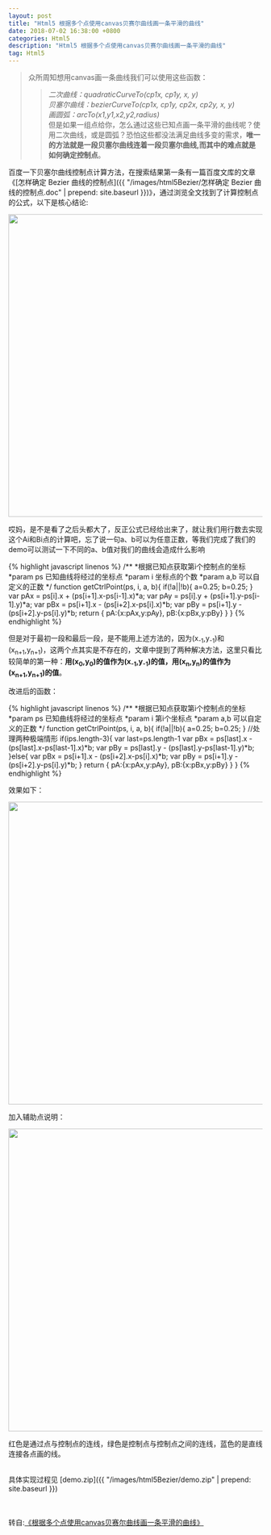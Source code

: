 ```yaml
---
layout: post
title: "Html5 根据多个点使用canvas贝赛尔曲线画一条平滑的曲线"
date: 2018-07-02 16:38:00 +0800
categories: Html5
description: "Html5 根据多个点使用canvas贝赛尔曲线画一条平滑的曲线"
tag: Html5
---
```


> 众所周知想用canvas画一条曲线我们可以使用这些函数：
> > *二次曲线：quadraticCurveTo(cp1x, cp1y, x, y)*  
> > *贝塞尔曲线：bezierCurveTo(cp1x, cp1y, cp2x, cp2y, x, y)*  
> > *画圆弧：arcTo(x1,y1,x2,y2,radius)*  
> 但是如果一组点给你，怎么通过这些已知点画一条平滑的曲线呢？使用二次曲线，或是圆弧？恐怕这些都没法满足曲线多变的需求，**唯一的方法就是一段贝塞尔曲线连着一段贝塞尔曲线,而其中的难点就是如何确定控制点**。

百度一下贝塞尔曲线控制点计算方法，在搜索结果第一条有一篇百度文库的文章《[怎样确定 Bezier 曲线的控制点]({{ "/images/html5Bezier/怎样确定 Bezier 曲线的控制点.doc" | prepend: site.baseurl }})》，通过浏览全文找到了计算控制点的公式，以下是核心结论:

<div align="center"><img src="{{ "/images/html5Bezier/1.png" | prepend: site.baseurl }}" width="600" /></div>

哎妈，是不是看了之后头都大了，反正公式已经给出来了，就让我们用行数去实现这个Ai和Bi点的计算吧，忘了说一句a、b可以为任意正数，等我们完成了我们的demo可以测试一下不同的a、b值对我们的曲线会造成什么影响

{% highlight javascript linenos %}
    /**
	 *根据已知点获取第i个控制点的坐标
	 *param ps	已知曲线将经过的坐标点
	 *param i	坐标点的个数
	 *param a,b	可以自定义的正数
	 */
	function getCtrlPoint(ps, i, a, b){
	    if(!a||!b){
		a=0.25;
		b=0.25;
	    }
	    var pAx = ps[i].x + (ps[i+1].x-ps[i-1].x)*a;
	    var pAy = ps[i].y + (ps[i+1].y-ps[i-1].y)*a;
	    var pBx = ps[i+1].x - (ps[i+2].x-ps[i].x)*b;
	    var pBy = ps[i+1].y - (ps[i+2].y-ps[i].y)*b;
	    return {
	    	pA:{x:pAx,y:pAy},
	    	pB:{x:pBx,y:pBy}
	    }
	}
{% endhighlight %}

但是对于最初一段和最后一段，是不能用上述方法的，因为(x<sub>-1</sub>,y<sub>-1</sub>)和(x<sub>n+1</sub>,y<sub>n+1</sub>)，这两个点其实是不存在的，文章中提到了两种解决方法，这里只看比较简单的第一种：**用(x<sub>0</sub>,y<sub>0</sub>)的值作为(x<sub>-1</sub>,y<sub>-1</sub>)的值，用(x<sub>n</sub>,y<sub>n</sub>)的值作为(x<sub>n+1</sub>,y<sub>n+1</sub>)的值**。

改进后的函数：

{% highlight javascript linenos %}
    /**
	 *根据已知点获取第i个控制点的坐标
	 *param ps	已知曲线将经过的坐标点
	 *param i	第i个坐标点
	 *param a,b	可以自定义的正数
	 */
	function getCtrlPoint(ps, i, a, b){
		if(!a||!b){
			a=0.25;
			b=0.25;
		}
		//处理两种极端情形
		if(ips.length-3){
			var last=ps.length-1
			var pBx = ps[last].x - (ps[last].x-ps[last-1].x)*b;
			var pBy = ps[last].y - (ps[last].y-ps[last-1].y)*b;
		}else{
			var pBx = ps[i+1].x - (ps[i+2].x-ps[i].x)*b;
			var pBy = ps[i+1].y - (ps[i+2].y-ps[i].y)*b;
		}
		return {
			pA:{x:pAx,y:pAy},
			pB:{x:pBx,y:pBy}
		}
	}
{% endhighlight %}

效果如下：

<div align="center"><img src="{{ "/images/html5Bezier/2.png" | prepend: site.baseurl }}" width="600" /></div>

加入辅助点说明：

<div align="center"><img src="{{ "/images/html5Bezier/3.png" | prepend: site.baseurl }}" width="600" /></div>

红色是通过点与控制点的连线，绿色是控制点与控制点之间的连线，蓝色的是直线连接各点画的线。

<br>
具体实现过程见 [demo.zip]({{ "/images/html5Bezier/demo.zip" | prepend: site.baseurl }})



<br><br>
转自:[《根据多个点使用canvas贝赛尔曲线画一条平滑的曲线》](http://www.zheng-hang.com/?id=43)
